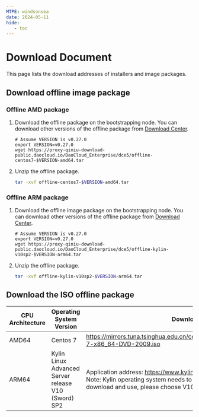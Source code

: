 ```yaml
---
MTPE: windsonsea
date: 2024-05-11
hide:
   - toc
---
```


# Download Document

This page lists the download addresses of installers and image packages.

## Download offline image package

### Offline AMD package

1. Download the offline package on the bootstrapping node. You can download other versions of the offline package from [Download Center](../../download/index.md).

     ```shell
     # Assume VERSION is v0.27.0
     export VERSION=v0.27.0
     wget https://proxy-qiniu-download-public.daocloud.io/DaoCloud_Enterprise/dce5/offline-centos7-$VERSION-amd64.tar
     ```

2. Unzip the offline package.

     ```bash
     tar -xvf offline-centos7-$VERSION-amd64.tar
     ```

### Offline ARM package

1. Download the offline image package on the bootstrapping node. You can download other versions of the offline package from [Download Center](../../download/index.md).

     ```shell
     # Assume VERSION is v0.27.0
     export VERSION=v0.27.0
     wget https://proxy-qiniu-download-public.daocloud.io/DaoCloud_Enterprise/dce5/offline-kylin-v10sp2-$VERSION-arm64.tar
     ```

2. Unzip the offline package.

     ```bash
     tar -xvf offline-kylin-v10sp2-$VERSION-arm64.tar
     ```

## Download the ISO offline package

| CPU Architecture | Operating System Version | Download URL |
| --------- | ---------------- | ------------------------- |
| AMD64 | Centos 7 | https://mirrors.tuna.tsinghua.edu.cn/centos/7.9.2009/isos/x86_64/CentOS-7-x86_64-DVD-2009.iso |
| ARM64 | Kylin Linux Advanced Server release V10 (Sword) SP2 | Application address: https://www.kylinos.cn/scheme/server/1.html<br />Note: Kylin operating system needs to provide personal information to download and use, please choose V10 (Sword) SP2 when downloading |

